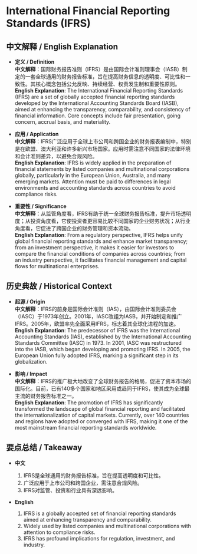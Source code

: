 # International Financial Reporting Standards (IFRS)

## 中文解释 / English Explanation

* **定义 / Definition**  
  **中文解释**：国际财务报告准则（IFRS）是由国际会计准则理事会（IASB）制定的一套全球通用的财务报告标准，旨在提高财务信息的透明度、可比性和一致性。其核心概念包括公允反映、持续经营、权责发生制和重要性原则。  
  **English Explanation**: The International Financial Reporting Standards (IFRS) are a set of globally accepted financial reporting standards developed by the International Accounting Standards Board (IASB), aimed at enhancing the transparency, comparability, and consistency of financial information. Core concepts include fair presentation, going concern, accrual basis, and materiality.

* **应用 / Application**  
  **中文解释**：IFRS广泛应用于全球上市公司和跨国企业的财务报表编制中，特别是在欧盟、澳大利亚和许多新兴市场国家。应用时需注意不同国家的法律环境和会计准则差异，以避免合规风险。  
  **English Explanation**: IFRS is widely applied in the preparation of financial statements by listed companies and multinational corporations globally, particularly in the European Union, Australia, and many emerging markets. Attention must be paid to differences in legal environments and accounting standards across countries to avoid compliance risks.

* **重要性 / Significance**  
  **中文解释**：从监管角度看，IFRS有助于统一全球财务报告标准，提升市场透明度；从投资角度看，它使投资者更容易比较不同国家的企业财务状况；从行业角度看，它促进了跨国企业的财务管理和资本流动。  
  **English Explanation**: From a regulatory perspective, IFRS helps unify global financial reporting standards and enhance market transparency; from an investment perspective, it makes it easier for investors to compare the financial conditions of companies across countries; from an industry perspective, it facilitates financial management and capital flows for multinational enterprises.

## 历史典故 / Historical Context

* **起源 / Origin**  
  **中文解释**：IFRS的前身是国际会计准则（IAS），由国际会计准则委员会（IASC）于1973年创立。2001年，IASC改组为IASB，并开始制定和推广IFRS。2005年，欧盟率先全面采用IFRS，标志着其全球化进程的加速。  
  **English Explanation**: The predecessor of IFRS was the International Accounting Standards (IAS), established by the International Accounting Standards Committee (IASC) in 1973. In 2001, IASC was restructured into the IASB, which began developing and promoting IFRS. In 2005, the European Union fully adopted IFRS, marking a significant step in its globalization.

* **影响 / Impact**  
  **中文解释**：IFRS的推广极大地改变了全球财务报告的格局，促进了资本市场的国际化。目前，已有140多个国家和地区采用或趋同于IFRS，使其成为全球最主流的财务报告标准之一。  
  **English Explanation**: The promotion of IFRS has significantly transformed the landscape of global financial reporting and facilitated the internationalization of capital markets. Currently, over 140 countries and regions have adopted or converged with IFRS, making it one of the most mainstream financial reporting standards worldwide.

## 要点总结 / Takeaway

* **中文**  
  1. IFRS是全球通用的财务报告标准，旨在提高透明度和可比性。  
  2. 广泛应用于上市公司和跨国企业，需注意合规风险。  
  3. IFRS对监管、投资和行业具有深远影响。

* **English**  
  1. IFRS is a globally accepted set of financial reporting standards aimed at enhancing transparency and comparability.  
  2. Widely used by listed companies and multinational corporations with attention to compliance risks.  
  3. IFRS has profound implications for regulation, investment, and industry.